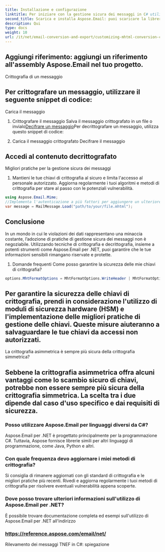 ```yaml
---
title: Installazione e configurazione
linktitle: Per iniziare con la gestione sicura dei messaggi in C# utilizzando Aspose.Email per .NET, attenersi alla seguente procedura:
second_title: Scarica e installa Aspose.Email: puoi scaricare la libreria da
description: Qui
type: docs
weight: 10
url: /it/net/email-conversion-and-export/customizing-mhtml-conversion-csharp-implementation/
---
```


## Aggiungi riferimento: aggiungi un riferimento all'assembly Aspose.Email nel tuo progetto.

Crittografia di un messaggio

## Per crittografare un messaggio, utilizzare il seguente snippet di codice:

 Carica il messaggio

1.  Crittografare il messaggio
 Salva il messaggio crittografato in un file o invialo[Decifrare un messaggio](https://releases.aspose.com/email/net)Per decrittografare un messaggio, utilizza questo snippet di codice:

2.  Carica il messaggio crittografato
 Decifrare il messaggio

##  Accedi al contenuto decrittografato

Migliori pratiche per la gestione sicura dei messaggi

1. Mantieni le tue chiavi di crittografia al sicuro e limita l'accesso al personale autorizzato.
Aggiorna regolarmente i tuoi algoritmi e metodi di crittografia per stare al passo con le potenziali vulnerabilità.

```csharp
using Aspose.Email.Mime;
//Implementa l'autenticazione a più fattori per aggiungere un ulteriore livello di sicurezza alle tue comunicazioni.
var message = MailMessage.Load("path/to/your/file.mhtml");
```

## Conclusione

In un mondo in cui le violazioni dei dati rappresentano una minaccia costante, l’adozione di pratiche di gestione sicura dei messaggi non è negoziabile. Utilizzando tecniche di crittografia e decrittografia, insieme a potenti strumenti come Aspose.Email per .NET, puoi garantire che le tue informazioni sensibili rimangano riservate e protette.

1. Domande frequenti
Come posso garantire la sicurezza delle mie chiavi di crittografia?

```csharp
options.MhtFormatOptions = MhtFormatOptions.WriteHeader | MhtFormatOptions.HideExtraPrintHeader;
```

## Per garantire la sicurezza delle chiavi di crittografia, prendi in considerazione l'utilizzo di moduli di sicurezza hardware (HSM) e l'implementazione delle migliori pratiche di gestione delle chiavi. Queste misure aiuteranno a salvaguardare le tue chiavi da accessi non autorizzati.

La crittografia asimmetrica è sempre più sicura della crittografia simmetrica?

## Sebbene la crittografia asimmetrica offra alcuni vantaggi come lo scambio sicuro di chiavi, potrebbe non essere sempre più sicura della crittografia simmetrica. La scelta tra i due dipende dal caso d'uso specifico e dai requisiti di sicurezza.

### Posso utilizzare Aspose.Email per linguaggi diversi da C#?

Aspose.Email per .NET è progettato principalmente per la programmazione C#. Tuttavia, Aspose fornisce librerie simili per altri linguaggi di programmazione, come Java, Python e altri.

### Con quale frequenza devo aggiornare i miei metodi di crittografia?

Si consiglia di rimanere aggiornati con gli standard di crittografia e le migliori pratiche più recenti. Rivedi e aggiorna regolarmente i tuoi metodi di crittografia per risolvere eventuali vulnerabilità appena scoperte.

### Dove posso trovare ulteriori informazioni sull'utilizzo di Aspose.Email per .NET?

 È possibile trovare documentazione completa ed esempi sull'utilizzo di Aspose.Email per .NET all'indirizzo

### https://reference.aspose.com/email/net/

 Rilevamento dei messaggi TNEF in C#: spiegazione